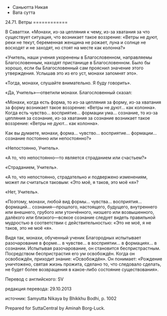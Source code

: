 









* Саньютта Никая
* Вата сутта


24\.71\. Ветры
\=\=\=\=\=\=\=\=\=\=\=\=



В Саваттхи\. «Монахи, из\-за цепляния к чему, из\-за хватания за что существует ситуация, что возникает такое воззрение: «Ветры не дуют, реки не текут, беременная женщина не рожает, луна и солнце не восходят и не заходят, но стоят на месте как колонна?»


«Учитель, наши учения укоренены в Благословенном, направляемы Благословенным, находят пристанище в Благословенном\. Было бы хорошо, если бы Благословенный сам прояснил значение этого утверждения\. Услышав это из его уст, монахи запомнят это»\.


«Тогда, монахи, слушайте внимательно\. Я буду говорить»\.


«Да, Учитель»—ответили монахи\. Благословенный сказал:


«Монахи, когда есть форма, то из\-за цепляния за форму, из\-за хватания за форму возникает такое воззрение: «Ветры не дуют… как колонна»\. Когда есть чувство… восприятие… формации ума… сознание, то из\-за цепляния за сознание, из\-за хватания за сознание возникает такое воззрение: «Ветры не дуют… как колонна»\.


Как вы думаете, монахи, форма… чувство… восприятие… формации… сознание постоянно или непостоянно?»


«Непостоянно, Учитель»\.


«А то, что непостоянно—то является страданием или счастьем?»


«Страданием, Учитель»\.


«А то, что непостоянно, страдательно и подвержено изменениям, может ли считаться таковым: «Это моё, я таков, это моё «я»?


«Нет, Учитель»\.


«Поэтому, монахи, любой вид формы… чувства… восприятия… формаций… сознания—прошлого, настоящего, будущего, внутреннего или внешнего, грубого или утончённого, низшего или возвышенного, далёкого или близкого—всякое сознание следует видеть правильной мудростью в соответствии с действительностью: «Это не моё, я не таков, это не моё «я»\.


Видя так, монахи, обученный ученик Благородных испытывает разочарование в форме… в чувстве… в восприятии… в формациях… в сознании\. Испытывая разочарование, он становится беспристрастным\. Посредством беспристрастия его ум освобождён\. Когда он освобождён, приходит знание: «Освобождён»\. Он понимает: «Рождение уничтожено, святая жизнь прожита, сделано то, что следовало сделать, не будет более возвращения в какое\-либо состояние существования»\.



Перевод с английского: SV


редакция перевода: 29\.10\.2013


источник: Samyutta Nikaya by Bhikkhu Bodhi, p\. 1002


Prepared for SuttaCentral by Aminah Borg\-Luck\.






